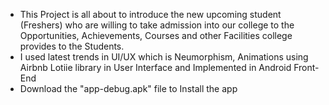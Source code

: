 - This Project is all about to introduce the new upcoming student (Freshers) who are willing to take admission into our 
  college to the Opportunities, Achievements, Courses and other Facilities college provides to the Students. 
- I used latest trends in UI/UX which is Neumorphism, Animations using Airbnb Lotiie library in User Interface and Implemented in Android Front-End
- Download the "app-debug.apk" file to Install the app 
